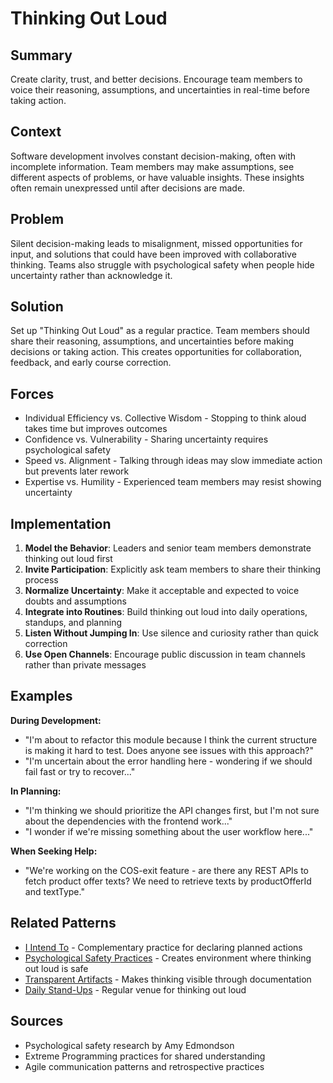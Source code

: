 ---
---
# Thinking Out Loud

## Summary
Create clarity, trust, and better decisions. Encourage team members to voice their reasoning, assumptions, and uncertainties in real-time before taking action.

## Context
Software development involves constant decision-making, often with incomplete information. Team members may make assumptions, see different aspects of problems, or have valuable insights. These insights often remain unexpressed until after decisions are made.

## Problem
Silent decision-making leads to misalignment, missed opportunities for input, and solutions that could have been improved with collaborative thinking. Teams also struggle with psychological safety when people hide uncertainty rather than acknowledge it.

## Solution
Set up "Thinking Out Loud" as a regular practice. Team members should share their reasoning, assumptions, and uncertainties before making decisions or taking action. This creates opportunities for collaboration, feedback, and early course correction.

## Forces
- Individual Efficiency vs. Collective Wisdom - Stopping to think aloud takes time but improves outcomes
- Confidence vs. Vulnerability - Sharing uncertainty requires psychological safety
- Speed vs. Alignment - Talking through ideas may slow immediate action but prevents later rework
- Expertise vs. Humility - Experienced team members may resist showing uncertainty

## Implementation
1. **Model the Behavior**: Leaders and senior team members demonstrate thinking out loud first
2. **Invite Participation**: Explicitly ask team members to share their thinking process
3. **Normalize Uncertainty**: Make it acceptable and expected to voice doubts and assumptions
4. **Integrate into Routines**: Build thinking out loud into daily operations, standups, and planning
5. **Listen Without Jumping In**: Use silence and curiosity rather than quick correction
6. **Use Open Channels**: Encourage public discussion in team channels rather than private messages

## Examples
**During Development:**
- "I'm about to refactor this module because I think the current structure is making it hard to test. Does anyone see issues with this approach?"
- "I'm uncertain about the error handling here - wondering if we should fail fast or try to recover..."

**In Planning:**
- "I'm thinking we should prioritize the API changes first, but I'm not sure about the dependencies with the frontend work..."
- "I wonder if we're missing something about the user workflow here..."

**When Seeking Help:**
- "We're working on the COS-exit feature - are there any REST APIs to fetch product offer texts? We need to retrieve texts by productOfferId and textType."

## Related Patterns
- [I Intend To](i-intend-to.md) - Complementary practice for declaring planned actions
- [Psychological Safety Practices](psychological-safety-practices.md) - Creates environment where thinking out loud is safe
- [Transparent Artifacts](transparent-artifacts.md) - Makes thinking visible through documentation
- [Daily Stand-Ups](daily-stand-ups.md) - Regular venue for thinking out loud

## Sources
- Psychological safety research by Amy Edmondson
- Extreme Programming practices for shared understanding
- Agile communication patterns and retrospective practices